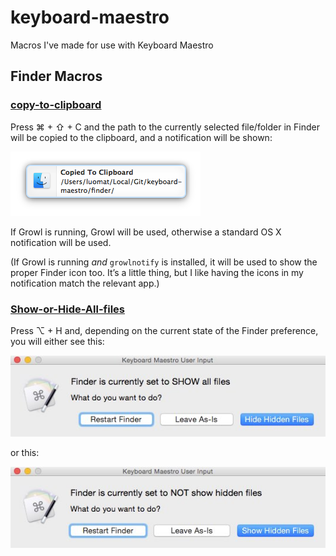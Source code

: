 keyboard-maestro
================

Macros I've made for use with Keyboard Maestro


## Finder Macros ##

### [copy-to-clipboard](https://github.com/tjluoma/keyboard-maestro/blob/master/finder/copy-to-clipboard/copy-to-clipboard.kmmacros)

Press ⌘ + ⇧ + C and the path to the currently selected file/folder in Finder will be copied to the clipboard, and a notification will be shown:

![](https://raw.githubusercontent.com/tjluoma/keyboard-maestro/master/finder/copy-to-clipboard/copy-to-clipboard.png)

If Growl is running, Growl will be used, otherwise a standard OS X notification will be used.

(If Growl is running _and_ `growlnotify` is installed, it will be used to show the proper Finder icon too. It’s a little thing, but I like having the icons in my notification match the relevant app.)

### [Show-or-Hide-All-files](https://github.com/tjluoma/keyboard-maestro/blob/master/finder/show-or-hide-all-files/show-or-hide-all-files.kmmacros)

Press ⌥ + H and, depending on the current state of the Finder preference, you will either see this:

![](https://raw.githubusercontent.com/tjluoma/keyboard-maestro/master/finder/show-or-hide-all-files/show-or-hide-all-files-1.jpg)

or this:

![](https://raw.githubusercontent.com/tjluoma/keyboard-maestro/master/finder/show-or-hide-all-files/show-or-hide-all-files-2.jpg)





